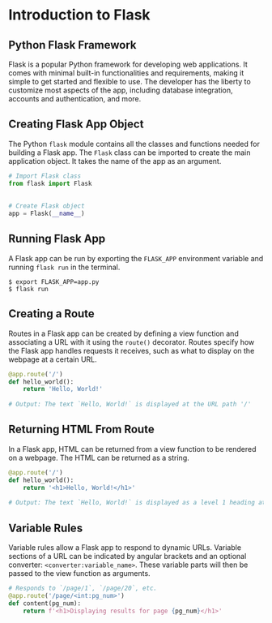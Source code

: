 # Introduction to Flask
## Python Flask Framework
Flask is a popular Python framework for developing web applications. It comes with minimal built-in functionalities and requirements, making it simple to get started and flexible to use. The developer has the liberty to customize most aspects of the app, including database integration, accounts and authentication, and more.
## Creating Flask App Object
The Python `flask` module contains all the classes and functions needed for building a Flask app. The `Flask` class can be imported to create the main application object. It takes the name of the app as an argument.
```python
# Import Flask class
from flask import Flask
 
 
# Create Flask object
app = Flask(__name__)
```
## Running Flask App
A Flask app can be run by exporting the `FLASK_APP` environment variable and running `flask run` in the terminal.
```
$ export FLASK_APP=app.py
$ flask run
```
## Creating a Route
Routes in a Flask app can be created by defining a view function and associating a URL with it using the `route()` decorator. Routes specify how the Flask app handles requests it receives, such as what to display on the webpage at a certain URL.
```python
@app.route('/')
def hello_world():
    return 'Hello, World!'
 
# Output: The text `Hello, World!` is displayed at the URL path '/'
```
## Returning HTML From Route
In a Flask app, HTML can be returned from a view function to be rendered on a webpage. The HTML can be returned as a string.
```python
@app.route('/')
def hello_world():
    return '<h1>Hello, World!</h1>'
 
# Output: The text `Hello, World!` is displayed as a level 1 heading at the URL path '/'
```
## Variable Rules
Variable rules allow a Flask app to respond to dynamic URLs. Variable sections of a URL can be indicated by angular brackets and an optional converter: `<converter:variable_name>`. These variable parts will then be passed to the view function as arguments.
```python
# Responds to `/page/1`, `/page/20`, etc.
@app.route('/page/<int:pg_num>')
def content(pg_num):
    return f'<h1>Displaying results for page {pg_num}</h1>'
```
